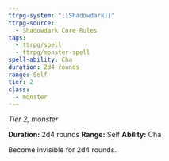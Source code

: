 ```yaml
---
ttrpg-system: "[[Shadowdark]]"
ttrpg-source:
  - Shadowdark Core Rules
tags:
  - ttrpg/spell
  - ttrpg/monster-spell
spell-ability: Cha
duration: 2d4 rounds
range: Self
tier: 2
class:
  - monster
---
```

*Tier 2, monster*

**Duration:** 2d4 rounds
**Range:** Self
**Ability:** Cha

Become invisible for 2d4 rounds.
